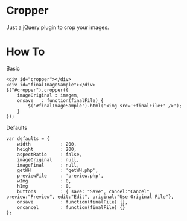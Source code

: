 Cropper
===
Just a jQuery plugin to crop your images.

How To
===

Basic

    <div id="cropper"></div>
    <div id="finalImageSample"></div>
    $("#cropper").cropper({
        imageOriginal : imagem,
        onsave   : function(finalFile) {
            $('#finalImageSample').html('<img src='+finalFile+' />');
        }
    });  

Defaults

    var defaults = {
        width           : 200,
        height          : 200,
        aspectRatio     : false,
        imageOriginal   : null,
        imageFinal      : null,
        getWH           : 'getWH.php',
        previewFile     : 'preview.php',
        wImg            : 0,
        hImg            : 0,
        buttons         : { save: "Save", cancel:"Cancel", preview:"Preview", edit:"Edit", original:"Use Original File"},
        onsave          : function(finalFile) {},
        oncancel        : function(finalFile) {}
    };
